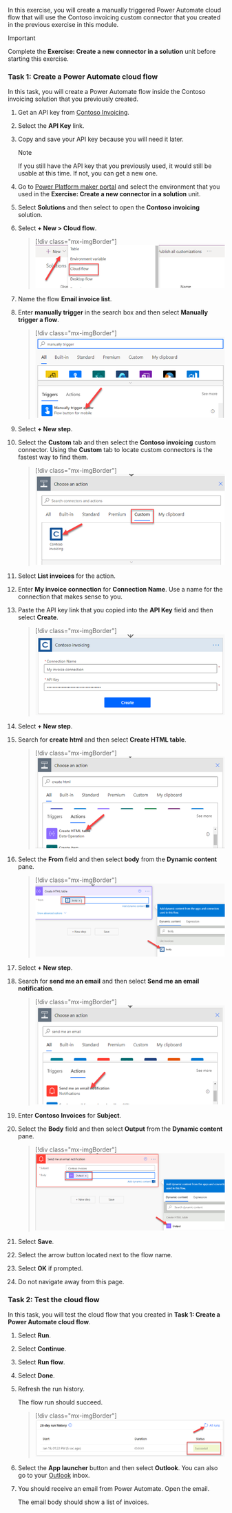 In this exercise, you will create a manually triggered Power Automate cloud flow that will use the Contoso invoicing custom connector that you created in the previous exercise in this module.

> [!IMPORTANT]
> Complete the **Exercise: Create a new connector in a solution** unit before starting this exercise.

### Task 1: Create a Power Automate cloud flow

In this task, you will create a Power Automate flow inside the Contoso invoicing solution that you previously created.

1. Get an API key from [Contoso Invoicing](https://contosoinvoicing.azurewebsites.net/?azure-portal=true).

1. Select the **API Key** link.

1. Copy and save your API key because you will need it later.

    > [!NOTE]
    > If you still have the API key that you previously used, it would still be usable at this time. If not, you can get a new one.

1. Go to [Power Platform maker portal](https://make.powerapps.com/) and select the environment that you used in the **Exercise: Create a new connector in a solution** unit.

1. Select **Solutions** and then select to open the **Contoso invoicing** solution.

1. Select **+ New > Cloud flow**.

    > [!div class="mx-imgBorder"]
    > [![An arrow pointing to the create new cloud flow button - screenshot.](../media/cloud.png)](../media/cloud.png#lightbox)

1. Name the flow **Email invoice list**.

1. Enter **manually trigger** in the search box and then select **Manually trigger a flow**.

    > [!div class="mx-imgBorder"]
    > [![An arrow pointing to the Manually trigger a flow trigger - screenshot.](../media/manually.png)](../media/manually.png#lightbox)

1. Select **+ New step**.

1. Select the **Custom** tab and then select the **Contoso invoicing** custom connector. Using the **Custom** tab to locate custom connectors is the fastest way to find them.

    > [!div class="mx-imgBorder"]
    > [![An arrow pointing to the contoso invoicing custom connector - screenshot.](../media/choose.png)](../media/choose.png#lightbox)

1. Select **List invoices** for the action.

1. Enter **My invoice connection** for **Connection Name**. Use a name for the connection that makes sense to you.

1. Paste the API key link that you copied into the **API Key** field and then select **Create**.

    > [!div class="mx-imgBorder"]
    > [![Create connection - screenshot.](../media/create-2.png)](../media/create-2.png#lightbox)

1. Select **+ New step**.

1. Search for **create html** and then select **Create HTML table**.

    > [!div class="mx-imgBorder"]
    > [![An arrow pointing to the Create HTML flow action - screenshot.](../media/html.png)](../media/html.png#lightbox)

1. Select the **From** field and then select **body** from the **Dynamic content** pane.

    > [!div class="mx-imgBorder"]
    > [![Select an output from previous action - screenshot.](../media/body.png)](../media/body.png#lightbox)

1. Select **+ New step**.

1. Search for **send me an email** and then select **Send me an email notification**.

    > [!div class="mx-imgBorder"]
    > [![An arrow pointing to the send me an email notification flow action - screenshot.](../media/email.png)](../media/email.png#lightbox)

1. Enter **Contoso Invoices** for **Subject**.

1. Select the **Body** field and then select **Output** from the **Dynamic content** pane.

    > [!div class="mx-imgBorder"]
    > [![Select an output from previous step - screenshot.](../media/output.png)](../media/output.png#lightbox)

1. Select **Save**.

1. Select the arrow button located next to the flow name.

1. Select **OK** if prompted.

1. Do not navigate away from this page.

### Task 2: Test the cloud flow

In this task, you will test the cloud flow that you created in **Task 1: Create a Power Automate cloud flow**.

1. Select **Run**.

1. Select **Continue**.

1. Select **Run flow**.

1. Select **Done**.

1. Refresh the run history.

   The flow run should succeed.

   > [!div class="mx-imgBorder"]
   > [![An arrow pointing to the refresh run history button - screenshot.](../media/succeed.png)](../media/succeed.png#lightbox)

1. Select the **App launcher** button and then select **Outlook**. You can also go to your [Outlook](https://outlook.office.com/mail/inbox/?azure-portal=true) inbox.

1. You should receive an email from Power Automate. Open the email.

   The email body should show a list of invoices.
